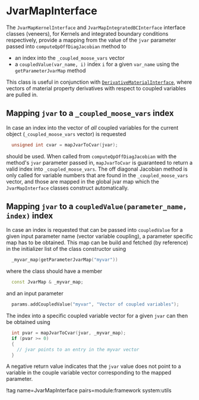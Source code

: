# JvarMapInterface

The `JvarMapKernelInterface` and `JvarMapIntegratedBCInterface` interface
classes (veneers), for Kernels and integrated boundary conditions respectively,
provide a mapping from the value of the `jvar` parameter passed into
`computeQpOffDiagJacobian` method to

- an index into the `_coupled_moose_vars` vector
- a `coupledValue(var_name, i)` index `i` for a given `var_name` using the `getParameterJvarMap` method

This class is useful in conjunction with
[`DerivativeMaterialInterface`](DerivativeMaterialInterface.md), where vectors
of material property derivatives with respect to coupled variables are pulled in.

## Mapping `jvar` to a `_coupled_moose_vars` index

In case an index into the vector of *all* coupled variables for the current object
(`_coupled_moose_vars` vector) is requested

```c++
  unsigned int cvar = mapJvarToCvar(jvar);
```

should be used. When called from `computeQpOffDiagJacobian` with the method's
`jvar` parameter passed in, `mapJvarToCvar` is guaranteed to return a valid index
into `_coupled_moose_vars`. The off diagonal Jacobian method is only called for
variable numbers that are found in the `_coupled_moose_vars` vector, and those
are mapped in the global jvar map which the `JvarMapInterface` classes construct
automatically.

## Mapping `jvar` to a `coupledValue(parameter_name, index)` index

In case an index is requested that can be passed into `coupledValue` for a given
input parameter name (vector variable coupling), a parameter specific map has to
be obtained. This map can be build and fetched (by reference) in the initializer
list of the class constructor using

```c++
  _myvar_map(getParameterJvarMap("myvar"))
```

where the class should have a member

```c++
  const JvarMap & _myvar_map;
```

and an input parameter

```c++
  params.addCoupledValue("myvar", "Vector of coupled variables");
```


The index into a specific coupled variable vector for a given `jvar` can then be
obtained using

```c++
  int pvar = mapJvarToCvar(jvar, _myvar_map);
  if (pvar >= 0)
  {
    // jvar points to an entry in the myvar vector
  }
```

A negative return value indicates that the `jvar` value does not point to a
variable in the couple variable vector corresponding to the mapped parameter.

!tag name=JvarMapInterface pairs=module:framework system:utils
